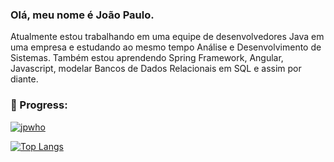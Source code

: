 ### Olá, meu nome é João Paulo.

Atualmente estou trabalhando em uma equipe de desenvolvedores Java em uma empresa e estudando ao mesmo tempo Análise e Desenvolvimento de Sistemas. Também estou aprendendo Spring Framework, Angular, Javascript, modelar Bancos de Dados Relacionais em SQL e assim por diante.

### 🚀 Progress:

[![jpwho](https://github-readme-stats.vercel.app/api?username=jpwho&show_icons=true&theme=default)](https://github.com/jpwho/)

[![Top Langs](https://github-readme-stats.vercel.app/api/top-langs/?username=jpwho&layout=compact)](https://github.com/jpwho/)



<!--
**jpwho/jpwho** is a ✨ _special_ ✨ repository because its `README.md` (this file) appears on your GitHub profile.
Here are some ideas to get you started:
- 🔭 I’m currently working on ...
- 🌱 I’m currently learning ...
- 👯 I’m looking to collaborate on ...
- 🤔 I’m looking for help with ...
- 💬 Ask me about ...
- 📫 How to reach me: ...
- 😄 Pronouns: ...
- ⚡ Fun fact: ...
-->
